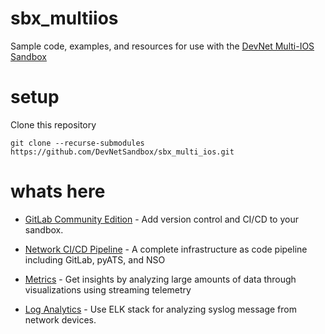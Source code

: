 # sbx_multiios

Sample code, examples, and resources for use with the [DevNet Multi-IOS Sandbox](https://devnetsandbox.cisco.com/RM/Diagram/Index/6b023525-4e7f-4755-81ae-05ac500d464a?diagramType=Topology)

# setup

Clone this repository

```
git clone --recurse-submodules https://github.com/DevNetSandbox/sbx_multi_ios.git
```


# whats here

* [GitLab Community Edition](./gitlab/) - Add version control and CI/CD to your sandbox.

* [Network CI/CD Pipeline](./network-cicd/) - A complete infrastructure as code pipeline including GitLab, pyATS, and NSO

* [Metrics](./netdevops-metrics/) - Get insights by analyzing large amounts of data through visualizations using streaming telemetry

* [Log Analytics](./log-analytics/) - Use ELK stack for analyzing syslog message from network devices.
